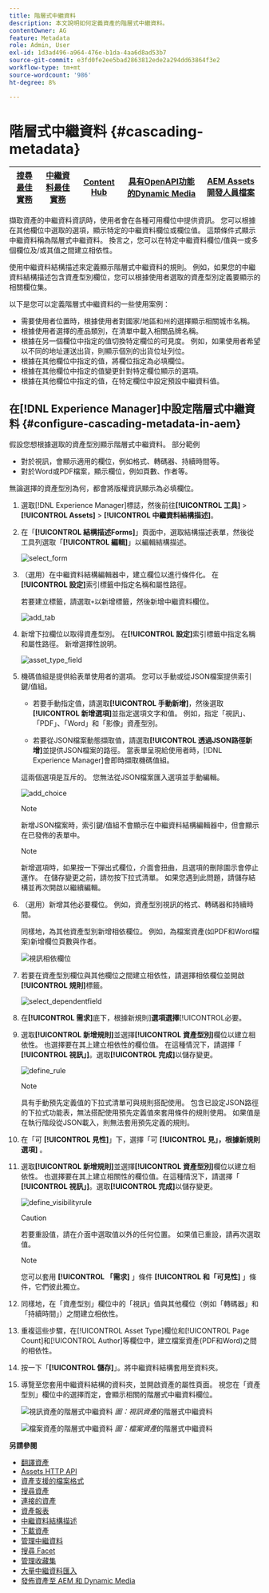 ```yaml
---
title: 階層式中繼資料
description: 本文說明如何定義資產的階層式中繼資料。
contentOwner: AG
feature: Metadata
role: Admin, User
exl-id: 1d3ad496-a964-476e-b1da-4aa6d8ad53b7
source-git-commit: e3fd0fe2ee5bad2863812ede2a294dd63864f3e2
workflow-type: tm+mt
source-wordcount: '986'
ht-degree: 8%

---
```


# 階層式中繼資料 {#cascading-metadata}

| [搜尋最佳實務](/help/assets/search-best-practices.md) | [中繼資料最佳實務](/help/assets/metadata-best-practices.md) | [Content Hub](/help/assets/product-overview.md) | [具有OpenAPI功能的Dynamic Media](/help/assets/dynamic-media-open-apis-overview.md) | [AEM Assets開發人員檔案](https://developer.adobe.com/experience-cloud/experience-manager-apis/) |
| ------------- | --------------------------- |---------|----|-----|

擷取資產的中繼資料資訊時，使用者會在各種可用欄位中提供資訊。 您可以根據在其他欄位中選取的選項，顯示特定的中繼資料欄位或欄位值。 這類條件式顯示中繼資料稱為階層式中繼資料。 換言之，您可以在特定中繼資料欄位/值與一或多個欄位及/或其值之間建立相依性。

使用中繼資料結構描述來定義顯示階層式中繼資料的規則。 例如，如果您的中繼資料結構描述包含資產型別欄位，您可以根據使用者選取的資產型別定義要顯示的相關欄位集。

以下是您可以定義階層式中繼資料的一些使用案例：

* 需要使用者位置時，根據使用者對國家/地區和州的選擇顯示相關城市名稱。
* 根據使用者選擇的產品類別，在清單中載入相關品牌名稱。
* 根據在另一個欄位中指定的值切換特定欄位的可見度。 例如，如果使用者希望以不同的地址運送出貨，則顯示個別的出貨位址列位。
* 根據在其他欄位中指定的值，將欄位指定為必填欄位。
* 根據在其他欄位中指定的值變更針對特定欄位顯示的選項。
* 根據在其他欄位中指定的值，在特定欄位中設定預設中繼資料值。

## 在[!DNL Experience Manager]中設定階層式中繼資料 {#configure-cascading-metadata-in-aem}

假設您想根據選取的資產型別顯示階層式中繼資料。 部分範例

* 對於視訊，會顯示適用的欄位，例如格式、轉碼器、持續時間等。
* 對於Word或PDF檔案，顯示欄位，例如頁數、作者等。

無論選擇的資產型別為何，都會將版權資訊顯示為必填欄位。

1. 選取[!DNL Experience Manager]標誌，然後前往&#x200B;**[!UICONTROL 工具]** > **[!UICONTROL Assets]** > **[!UICONTROL 中繼資料結構描述]**。
1. 在「**[!UICONTROL 結構描述Forms]**」頁面中，選取結構描述表單，然後從工具列選取「**[!UICONTROL 編輯]**」以編輯結構描述。

   ![select_form](assets/select_form.png)

1. （選用）在中繼資料結構編輯器中，建立欄位以進行條件化。 在&#x200B;**[!UICONTROL 設定]**&#x200B;索引標籤中指定名稱和屬性路徑。

   若要建立標籤，請選取`+`以新增標籤，然後新增中繼資料欄位。

   ![add_tab](assets/add_tab.png)

1. 新增下拉欄位以取得資產型別。 在&#x200B;**[!UICONTROL 設定]**&#x200B;索引標籤中指定名稱和屬性路徑。 新增選擇性說明。

   ![asset_type_field](assets/asset_type_field.png)

1. 機碼值組是提供給表單使用者的選項。 您可以手動或從JSON檔案提供索引鍵/值組。

   * 若要手動指定值，請選取&#x200B;**[!UICONTROL 手動新增]**，然後選取&#x200B;**[!UICONTROL 新增選項]**&#x200B;並指定選項文字和值。 例如，指定「視訊」、「PDF」、「Word」和「影像」資產型別。

   * 若要從JSON檔案動態擷取值，請選取&#x200B;**[!UICONTROL 透過JSON路徑新增]**&#x200B;並提供JSON檔案的路徑。 當表單呈現給使用者時，[!DNL Experience Manager]會即時擷取機碼值組。

   這兩個選項是互斥的。 您無法從JSON檔案匯入選項並手動編輯。

   ![add_choice](assets/add_choice.png)

   >[!NOTE]
   >
   >新增JSON檔案時，索引鍵/值組不會顯示在中繼資料結構編輯器中，但會顯示在已發佈的表單中。

   >[!NOTE]
   >
   >新增選項時，如果按一下彈出式欄位，介面會扭曲，且選項的刪除圖示會停止運作。 在儲存變更之前，請勿按下拉式清單。 如果您遇到此問題，請儲存結構並再次開啟以繼續編輯。

1. （選用）新增其他必要欄位。 例如，資產型別視訊的格式、轉碼器和持續時間。

   同樣地，為其他資產型別新增相依欄位。 例如，為檔案資產(如PDF和Word檔案)新增欄位頁數與作者。

   ![視訊相依欄位](assets/video_dependent_fields.png)

1. 若要在資產型別欄位與其他欄位之間建立相依性，請選擇相依欄位並開啟&#x200B;**[!UICONTROL 規則]**&#x200B;標籤。

   ![select_dependentfield](assets/select_dependentfield.png)

1. 在&#x200B;**[!UICONTROL 需求]**&#x200B;底下，根據新規則&#x200B;]**選項選擇**[!UICONTROL &#x200B;必要。
1. 選取&#x200B;**[!UICONTROL 新增規則]**&#x200B;並選擇&#x200B;**[!UICONTROL 資產型別]**&#x200B;欄位以建立相依性。 也選擇要在其上建立相依性的欄位值。 在這種情況下，請選擇「 **[!UICONTROL 視訊」]**。選取&#x200B;**[!UICONTROL 完成]**&#x200B;以儲存變更。

   ![define_rule](assets/define_rule.png)

   >[!NOTE]
   >
   >具有手動預先定義值的下拉式清單可與規則搭配使用。 包含已設定JSON路徑的下拉式功能表，無法搭配使用預先定義值來套用條件的規則使用。 如果值是在執行階段從JSON載入，則無法套用預先定義的規則。

1. 在「可 **[!UICONTROL 見性]**」下，選擇「可 **[!UICONTROL 見」，根據新規則選項]** 。

1. 選取&#x200B;**[!UICONTROL 新增規則]**&#x200B;並選擇&#x200B;**[!UICONTROL 資產型別]**&#x200B;欄位以建立相依性。 也選擇要在其上建立相關性的欄位值。在這種情況下，請選擇「 **[!UICONTROL 視訊」]**。選取&#x200B;**[!UICONTROL 完成]**&#x200B;以儲存變更。

   ![define_visibilityrule](assets/define_visibilityrule.png)

   >[!CAUTION]
   >
   >若要重設值，請在介面中選取值以外的任何位置。 如果值已重設，請再次選取值。

   >[!NOTE]
   >
   >您可以套用 **[!UICONTROL 「需求]** 」條件 **[!UICONTROL 和「可見性]** 」條件，它們彼此獨立。

1. 同樣地，在「資產型別」欄位中的「視訊」值與其他欄位（例如「轉碼器」和「持續時間」）之間建立相依性。
1. 重複這些步驟，在[!UICONTROL Asset Type]欄位和[!UICONTROL Page Count]和[!UICONTROL Author]等欄位中，建立檔案資產(PDF和Word)之間的相依性。
1. 按一下「**[!UICONTROL 儲存]**」。將中繼資料結構套用至資料夾。

1. 導覽至您套用中繼資料結構的資料夾，並開啟資產的屬性頁面。 視您在「資產型別」欄位中的選擇而定，會顯示相關的階層式中繼資料欄位。

   ![視訊資產的階層式中繼資料](assets/video_asset.png)
   *圖：視訊資產*&#x200B;的階層式中繼資料

   ![檔案資產](assets/doc_type_fields.png)的階層式中繼資料
   *圖：檔案資產*&#x200B;的階層式中繼資料

**另請參閱**

* [翻譯資產](translate-assets.md)
* [Assets HTTP API](mac-api-assets.md)
* [資產支援的檔案格式](file-format-support.md)
* [搜尋資產](search-assets.md)
* [連接的資產](use-assets-across-connected-assets-instances.md)
* [資產報表](asset-reports.md)
* [中繼資料結構描述](metadata-schemas.md)
* [下載資產](download-assets-from-aem.md)
* [管理中繼資料](manage-metadata.md)
* [搜尋 Facet](search-facets.md)
* [管理收藏集](manage-collections.md)
* [大量中繼資料匯入](metadata-import-export.md)
* [發佈資產至 AEM 和 Dynamic Media](/help/assets/publish-assets-to-aem-and-dm.md)
